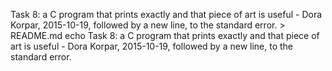 Task 8:  a C program that prints exactly and that piece of art is useful - Dora Korpar, 2015-10-19, followed by a new line, to the standard error. > README.md
echo Task 8: a C program that prints exactly and that piece of art is useful - Dora Korpar, 2015-10-19, followed by a new line, to the standard error.
